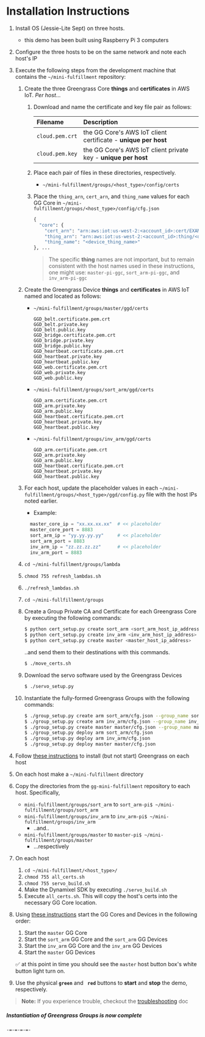 
# Installation Instructions
1. Install OS (Jessie-Lite Sept) on three hosts.
    - this demo has been built using Raspberry Pi 3 computers
1. Configure the three hosts to be on the same network and note each host's IP  
1. Execute the following steps from the development machine that contains the `~/mini-fulfillment` repository:
    1. Create the three Greengrass Core **things** and **certificates** in AWS IoT. 
       _Per host_... 
        1. Download and name the certificate and key file pair as follows:
      
            | Filename | Description |
            | :--- | :--- |
            | `cloud.pem.crt` | the GG Core's AWS IoT client certificate - **unique per host** |
            | `cloud.pem.key` | the GG Core's AWS IoT client private key - **unique per host** |
    
        1. Place each pair of files in these directories, respectively.
            - `~/mini-fulfillment/groups/<host_type>/config/certs`
     
        1. Place the `thing_arn`, `cert_arn`, and `thing_name` values for each GG Core 
        in `~/mini-fulfillment/groups/<host_type>/config/cfg.json` 
            ```python
            { 
              "core": {
                "cert_arn": "arn:aws:iot:us-west-2:<account_id>:cert/EXAMPLEEXAMPLEa95f4e32EXAMPLEa888e13EXAMPLEac56337EXAMPLEeed338a",
                "thing_arn": "arn:aws:iot:us-west-2:<account_id>:thing/<device_thing_name>",
                "thing_name": "<device_thing_name>"
            }, ...
            ```
            > The specific **thing** names are not important, but to remain consistent with 
            the host names used in these instructions, one might use: 
            `master-pi-ggc`, `sort_arm-pi-ggc`, and `inv_arm-pi-ggc`
    
    1. Create the Greengrass Device **things** and **certificates** in AWS IoT named 
       and located as follows:
        - `~/mini-fulfillment/groups/master/ggd/certs`
          ```
          GGD_belt.certificate.pem.crt
          GGD_belt.private.key
          GGD_belt.public.key
          GGD_bridge.certificate.pem.crt
          GGD_bridge.private.key
          GGD_bridge.public.key
          GGD_heartbeat.certificate.pem.crt
          GGD_heartbeat.private.key
          GGD_heartbeat.public.key
          GGD_web.certificate.pem.crt
          GGD_web.private.key
          GGD_web.public.key
          ```
        - `~/mini-fulfillment/groups/sort_arm/ggd/certs`
          ```
          GGD_arm.certificate.pem.crt
          GGD_arm.private.key
          GGD_arm.public.key
          GGD_heartbeat.certificate.pem.crt
          GGD_heartbeat.private.key
          GGD_heartbeat.public.key
          ```
        - `~/mini-fulfillment/groups/inv_arm/ggd/certs`
          ```
          GGD_arm.certificate.pem.crt
          GGD_arm.private.key
          GGD_arm.public.key
          GGD_heartbeat.certificate.pem.crt
          GGD_heartbeat.private.key
          GGD_heartbeat.public.key
          ```
    1. For each host, update the placeholder values in each
       `~/mini-fulfillment/groups/<host_type>/ggd/config.py` file with the host 
       IPs noted earlier. 
        - Example:
        ```python
          master_core_ip = "xx.xx.xx.xx"  # << placeholder
          master_core_port = 8883
          sort_arm_ip = "yy.yy.yy.yy"     # << placeholder
          sort_arm_port = 8883
          inv_arm_ip = "zz.zz.zz.zz"      # << placeholder
          inv_arm_port = 8883
        ```
    1. `cd ~/mini-fulfillment/groups/lambda`
    1. `chmod 755 refresh_lambdas.sh`
    1. `./refresh_lambdas.sh`
    1. `cd ~/mini-fullfillment/groups`
    1. Create a Group Private CA and Certificate for each Greengrass Core by 
       executing the following commands:
        ```bash
        $ python cert_setup.py create sort_arm <sort_arm_host_ip_address>
        $ python cert_setup.py create inv_arm <inv_arm_host_ip_address>
        $ python cert_setup.py create master <master_host_ip_address>
        ```
        ..and send them to their destinations with this commands.
        ```bash
        $ ./move_certs.sh
        ```
    1. Download the servo software used by the Greengrass Devices
        ```bash
        $ ./servo_setup.py
        ```
    1. Instantiate the fully-formed Greengrass Groups with the following commands:
        ```bash
        $ ./group_setup.py create arm sort_arm/cfg.json --group_name sort_arm
        $ ./group_setup.py create arm inv_arm/cfg.json --group_name inv_arm
        $ ./group_setup.py create master master/cfg.json --group_name master
        $ ./group_setup.py deploy arm sort_arm/cfg.json
        $ ./group_setup.py deploy arm inv_arm/cfg.json
        $ ./group_setup.py deploy master master/cfg.json
        ```

1. Follow [these instructions](#tbd_link) to install (but not start) Greengrass on each host
1. On each host make a `~/mini-fulfillment` directory
1. Copy the directories from the `gg-mini-fulfillment` repository to each host. Specifically,
    - `mini-fulfillment/groups/sort_arm` to `sort_arm-pi$ ~/mini-fulfillment/groups/sort_arm`
    - `mini-fulfillment/groups/inv_arm` to `inv_arm-pi$ ~/mini-fulfillment/groups/inv_arm`
        - ..and..
    - `mini-fulfillment/groups/master` to `master-pi$ ~/mini-fulfillment/groups/master`
        - ...respectively
1. On each host
    1. `cd ~/mini-fulfillment/<host_type>/`
    1. `chmod 755 all_certs.sh`
    1. `chmod 755 servo_build.sh`
    1. Make the Dynamixel SDK by executing `./servo_build.sh`
    1. Execute `all_certs.sh`. This will copy the host's certs into the 
       necessary GG Core location.
1. Using [these instructions](OPERATE.md) start the GG Cores and Devices in the following order:
    1. Start the `master` GG Core
    1. Start the `sort_arm` GG Core and the `sort_arm` GG Devices
    1. Start the `inv_arm` GG Core and the `inv_arm` GG Devices
    1. Start the `master` GG Devices
    
    :white_check_mark: at this point in time you should see the `master` host button box's white button light turn on.
1. Use the physical **`green`** and **` red`** buttons to **start** and **stop** the demo, respectively.
> **Note:** If you experience trouble, checkout the [troubleshooting](TROUBLE.md) doc

##### Instantiation of Greengrass Groups is now complete

`-=-=-=-=-`
